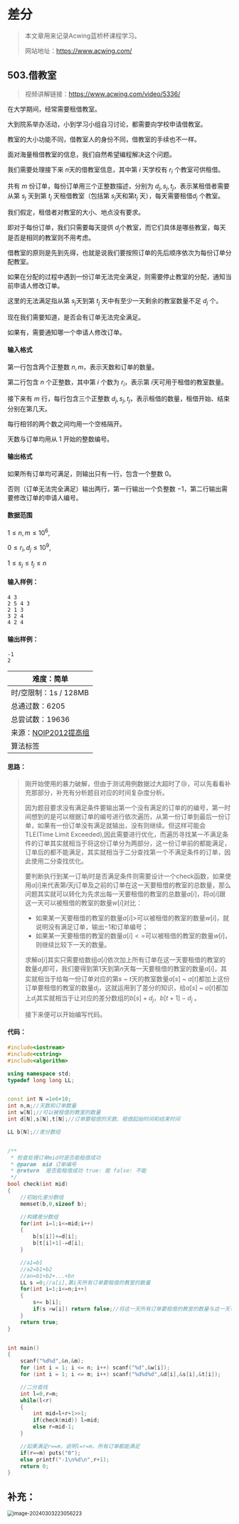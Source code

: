 # 差分

> 本文章用来记录Acwing蓝桥杯课程学习。
>
> 网站地址：https://www.acwing.com/

## 503.借教室

> 视频讲解链接：https://www.acwing.com/video/5336/

在大学期间，经常需要租借教室。

大到院系举办活动，小到学习小组自习讨论，都需要向学校申请借教室。

教室的大小功能不同，借教室人的身份不同，借教室的手续也不一样。 

面对海量租借教室的信息，我们自然希望编程解决这个问题。

我们需要处理接下来 $n$天的借教室信息，其中第 $i$ 天学校有 $r_i$ 个教室可供租借。

共有 $m$ 份订单，每份订单用三个正整数描述，分别为 $d_j,s_j,t_j$，表示某租借者需要从第 $s_j$ 天到第 $t_j$ 天租借教室（包括第 $s_j$天和第$t_j$ 天），每天需要租借$d_j$ 个教室。 

我们假定，租借者对教室的大小、地点没有要求。

即对于每份订单，我们只需要每天提供 $d_j$个教室，而它们具体是哪些教室，每天是否是相同的教室则不用考虑。 

借教室的原则是先到先得，也就是说我们要按照订单的先后顺序依次为每份订单分配教室。

如果在分配的过程中遇到一份订单无法完全满足，则需要停止教室的分配，通知当前申请人修改订单。

这里的无法满足指从第 $s_j$天到第 $t_j$ 天中有至少一天剩余的教室数量不足 $d_j$ 个。 

现在我们需要知道，是否会有订单无法完全满足。

如果有，需要通知哪一个申请人修改订单。

#### 输入格式

第一行包含两个正整数 $n,m$，表示天数和订单的数量。 

第二行包含 $n$ 个正整数，其中第 $i$ 个数为  $r_i$，表示第 $i$天可用于租借的教室数量。 

接下来有 $m$ 行，每行包含三个正整数 $d_j,s_j,t_j$，表示租借的数量，租借开始、结束分别在第几天。 

每行相邻的两个数之间均用一个空格隔开。

天数与订单均用从 $1$ 开始的整数编号。

#### 输出格式

如果所有订单均可满足，则输出只有一行，包含一个整数 $0$。

否则（订单无法完全满足）输出两行，第一行输出一个负整数 $−1$，第二行输出需要修改订单的申请人编号。

#### 数据范围

$1≤n,m≤10^6,$

$0≤r_i,d_j≤10^9,$

$1≤s_j≤t_j≤n$

#### 输入样例：

```
4 3
2 5 4 3
2 1 3
3 2 4
4 2 4
```

#### 输出样例：

```
-1
2
```

| 难度：**简单**                                               |
| ------------------------------------------------------------ |
| 时/空限制：1s / 128MB                                        |
| 总通过数：6205                                               |
| 总尝试数：19636                                              |
| 来源：[NOIP2012提高组](https://www.acwing.com/problem/search/1/?search_content=NOIP2012提高组&source_file_id=4054&show_algorithm_tags=0) |
| 算法标签                                                     |

#### 思路：



> 刚开始使用的暴力破解，但由于测试用例数据过大超时了:cry:，可以先看看补充那部分，补充有分析题目对应的时间复杂度分析。
>
> 因为题目要求没有满足条件要输出第一个没有满足的订单的的编号，第一时间想到的是可以根据订单的编号进行依次遍历，从第一份订单到最后一份订单，如果有一份订单没有满足就输出，没有则继续。但这样可能会TLE(Time Limit Exceeded),因此需要进行优化，而遍历寻找某一不满足条件的订单其实就相当于将这份订单分为两部分，这一份订单前的都能满足，订单后的都不能满足，其实就相当于二分查找第一个不满足条件的订单，因此使用二分查找优化。
>
> 
>
> 要判断执行到某一订单$j$时是否满足条件则需要设计一个check函数，如果使用$a[i]$来代表第$i$天$j$订单及之前的订单在这一天要租借的教室的总数量，那么问题其实就可以转化为先求出每一天要租借的教室的总数量$a[i]$，将$a[i]$跟这一天可以被租借的教室的数量$w[i]$对比：
>
> + 如果某一天要租借的教室的数量$a[i]>$可以被租借的教室的数量$w[i]$，就说明没有满足订单，输出$-1$和订单编号；
> + 如果某一天要租借的教室的数量$a[i]<=$可以被租借的教室的数量$w[i]$，则继续比较下一天的数量。
>
> 求解$a[i]$其实只需要给数组$a[i]$依次加上所有订单在这一天要租借的教室的数量$d_j$即可，我们要得到第$1$天到第$n$天每一天要租借的教室的数量$a[i]$，其实就相当于给每一份订单对应的第$s$ ~ $t$天的教室数量$a[s]$ ~ $a[t]$都加上这份订单要租借的教室的数量$d_j$，这就运用到了差分的知识，给$a[s]$ ~ $a[t]$都加上$d_j$其实就相当于让对应的差分数组的$b[s]+d_j，b[t+1]-d_j$ 。
>
> 接下来便可以开始编写代码。

#### 代码：

```c++
#include<iostream>
#include<cstring>
#include<algorithm>

using namespace std;
typedef long long LL;


const int N =1e6+10;
int n,m;//天数和订单数量
int w[N];//可以被租借的教室的数量
int d[N],s[N],t[N];//订单要租借的天数、租借起始时间和结束时间

LL b[N];//差分数组


/**
 * 检查处理订单mid时是否能租借成功
 * @param  mid 订单编号
 * @return  是否能租借成功 true: 能 false: 不能
 */
bool check(int mid)
{
    //初始化差分数组
	memset(b,0,sizeof b);

    //构建差分数组
	for(int i=1;i<=mid;i++)
	{
		b[s[i]]+=d[i];
		b[t[i]+1]-=d[i];
	}

	//a1=b1
	//a2=b1+b2
	//an=b1+b2+...+bn
	LL s =0;//a[i],第i天所有订单要租借的教室的数量
	for(int i=1;i<=n;i++)
	{
		s+= b[i];
		if(s >w[i]) return false;//将这一天所有订单要租借的教室的数量与这一天可以被租借的的教室的数量对比
	}
	return true;
}


int main()
{
	scanf("%d%d",&n,&m);
	for (int i = 1; i <= n; i++) scanf("%d",&w[i]);
	for (int i = 1; i <= m; i++) scanf("%d%d%d",&d[i],&s[i],&t[i]);

	//二分查找
	int l=0,r=m;
	while(l<r)
	{
		int mid=l+r+1>>1;
		if(check(mid)) l=mid;
		else r=mid-1;
	}

	//如果满足r==m，说明l=r=m，所有订单都能满足
	if(r==m) puts("0");
	else printf("-1\n%d\n",r+1);
	return 0;
}
```

## 补充：

<img src="https://voyager0587.oss-cn-guangzhou.aliyuncs.com/%E7%AC%94%E8%AE%B0%E5%9B%BE%E7%89%87/202403032231017.png" alt="image-20240303223056223" style="zoom:80%;" />









